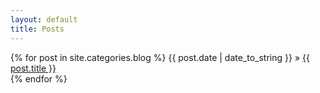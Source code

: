 ```yaml
---
layout: default
title: Posts
---
```



<p>
  {% for post in site.categories.blog %} 
    <span>{{ post.date | date_to_string }}</span> » <a href="/ontoads{{ post.url }}">{{ post.title }}</a><br>
  {% endfor %}
</p>
	